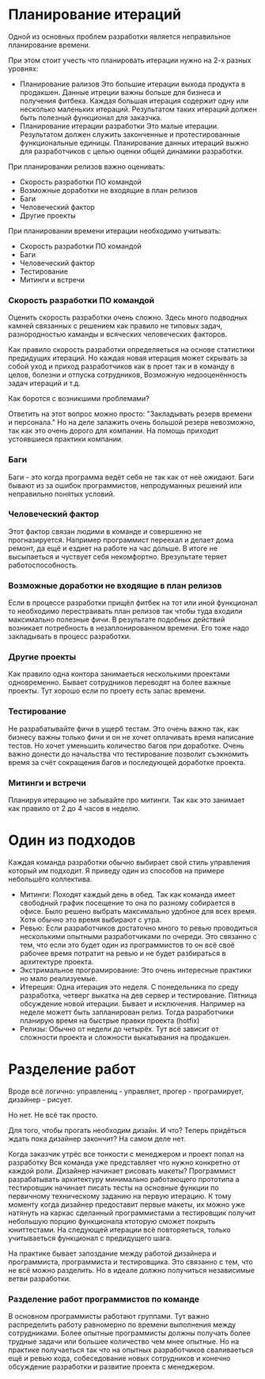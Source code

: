 # Планирование итераций

Одной из основных проблем разработки является неправильное планирование времени.

При этом стоит учесть что планировать итерации нужно на 2-х разных уровнях:

  - Планирование рализов
  Это большие итерации выхода продукта в продакшен. Данные итреции важны больше для бизнеса и получения фитбека.
  Каждая большая итерация содержит одну или несколько маленьких итераций. Результатом таких итераций должен быть полезный функционал для заказчка.
  - Планирование итерации разработки
  Это малые итерации. Результатом должен служить законченные и протестированные функциональные единицы. Планирование данных итераций выжно для разработчиков с целью оценки общей динамики разработки.

При планировании релизов важно оценивать:

  - Скорость разработки ПО командой
  - Возможные доработки не входящие в план релизов
  - Баги
  - Человеческий фактор
  - Другие проекты

При планировании времени итерации необходимо учитывать:

  - Скорость разработки ПО командой
  - Баги
  - Человеческий фактор
  - Тестирование
  - Митинги и встречи

### Скорость разработки ПО командой

Оценить скорость разработки очень сложно. Здесь много подводных камней связанных с решением как правило не типовых задач, разнородностью каманды и всяческих человеческих факторов.

Как правило скорость разработки определяеться на основе статистики предидущих итераций. Но каждая новая итерация может скрывать за собой уход и приход разработчиков как в проет так и в команду в целов, болезни и отпуска сотрудников, Возможную недооценённость задач итераций и т.д.

Как боротся с возникшими проблемами?

Ответить на этот вопрос можно просто: "Закладывать резерв времени и персонала." Но на деле залажить очень большой резерв невозможно, так как это очень дорого для компании. На помощь приходит устоявшиеся практики компании.

### Баги

Баги - это когда программа ведёт себя не так как от неё ожидают.
Баги бывают из за ошибок программистов, непродуманных решений или неправильно понятых условий.

### Человеческий фактор

Этот фактор связан людими в команде и совершенно не прогназируется. Например программист переехал и делает дома ремонт, да ещё и ездиет на работе на час дольше. В итоге не высыпаеться и чуствует себя некомфортно. Врезультате теряет работоспособность.

### Возможные доработки не входящие в план релизов

Если в процессе разработки прищёл фитбек на тот или иной функционал то необходимо перестраивать план релизов так чтобы туда входили максимально полезные фичи.
В результате подобных действий возникает потребность в незаплонированном времени. Его тоже надо закладывать в процесс разработки.

### Другие проекты

Как правило одна контора занимаеться несколькими проектами одновременно. Бывает сотрудников переводят на более важные проекты. Тут хорошо если по проету есть запас времени.

### Тестирование

Не разрабатывайте фичи в ущерб тестам. Это очень важно так, как бизнесу важны только фичи и он не хочет оплачивать время написание тестов. Но хочет уменьшить количество багов при доработке. Очень важно донести до начальства что тестирование позволит съэкномить время за счёт сокращения багов и последующей доработке проекта.

### Митинги и встречи

Планируя итерацию не забывайте про митинги. Так как это занимает как правило от 2 до 4 часов в неделю.

# Один из подходов

Каждая команда разработки обычно выбирает свой стиль управления который им подходит. Я приведу один из способов на примере небольшёго коллектива.

  - Митинги: Походят каждый день в обед. Так как команда имеет свободный график посещение то она по разному собирается в офисе. Было решено выбрать максимально удобное для всех время. Хотя обычно это время выбирают с утра.
  - Ревью: Если разработчиков достаточно много то ревью проводиться несколькими опытными разработчиками по очереди. Это связанно с тем, что если это будет один из программистов то он всё своё рабочее время потратит на ревью и не будет разбираться в архитектуре проекта.
  - Экстримальное програмирование: Это очень интересные практики но мало реализуемые.
  - Итереция: Одна итерация это неделя. С понедельника по среду разработка, четверг выкатка на дев сервер и тестирование. Пятница обсуждение новой итерации. Бывает и исключения. Например на неделе можетт быть запланирован релиз. Тогда разработчики планирую время на быстрые правки проекта (hotfix)
  - Релизы: Обычно от недели до четырёх. Тут всё зависит от сложности проекта и сложности выкатывания на продакшен.

# Разделение работ

Вроде всё логично: управлениц - управляет, прогер - програмирует, дизайнер - рисует.

Но нет. Не всё так просто.

Для того, чтобы прогать необходим дизайн. И что? Теперь придёться ждать пока дизайнер закончит? На самом деле нет.

Когда заказчик утрёс все тонкости с менеджером и проект попал на разработку Вся команда уже представляет что нужно конкретно от каждой роли. Дизайнер начинает рисовать макеты? Программист разрабатывать архитектуру минимально работающего прототипа а тестировщик начинает писать тесты на основные функции по первичному техническому заданию на первую итерацию.
К тому моменту когда дизайнер предоставит первые макеты, их можно уже натянуть на каркас сделанный программистами а тестировщик получит небольшую порцию функционала ктоторую сможет покрыть юниттестами.
На следующей итерации всё повторяеться, только учитываеться функционал с предидущего шага.

На практике бывает запоздание между работой дизайнера и программиста, программиста и тестировщика. Это связанно с тем, что не всё можно разделить. Но в идеале должно получиться независимые ветви разработки.

### Разделение работ программистов по команде

В основном программисты работают группами. Тут важно распределить работу равномерно по времени выполнения между сотрудниками. Более опытные программисты должны получать более трудные задачи или большее количество чем мнее опытные. Но на практике получаеться так что на опытных разработчиков сваливаеться ещё и ревью кода, собеседование новых сотрудников и конечно обсуждение разработки и развитие проекта с менеджером.
